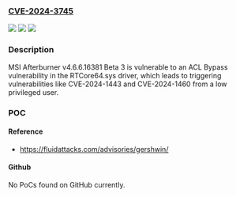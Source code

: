 ### [CVE-2024-3745](https://cve.mitre.org/cgi-bin/cvename.cgi?name=CVE-2024-3745)
![](https://img.shields.io/static/v1?label=Product&message=MSI%20Afterburner&color=blue)
![](https://img.shields.io/static/v1?label=Version&message=%3D%204.6.6.16381%20Beta%203%20&color=brighgreen)
![](https://img.shields.io/static/v1?label=Vulnerability&message=CWE-863%20Incorrect%20Authorization&color=brighgreen)

### Description

MSI Afterburner v4.6.6.16381 Beta 3 is vulnerable to an ACL Bypass vulnerability in the RTCore64.sys driver, which leads to triggering vulnerabilities like CVE-2024-1443 and CVE-2024-1460 from a low privileged user.

### POC

#### Reference
- https://fluidattacks.com/advisories/gershwin/

#### Github
No PoCs found on GitHub currently.

